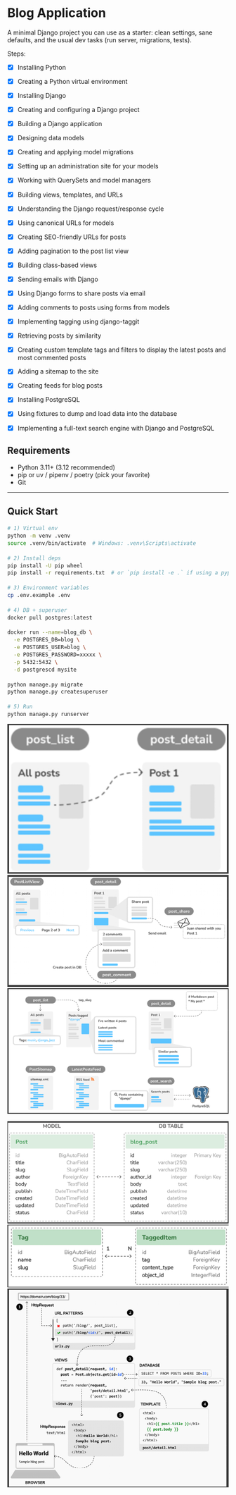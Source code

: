 # Blog Application

A minimal Django project you can use as a starter: clean settings, sane defaults, and the usual dev tasks (run server, migrations, tests).

Steps:

* [x] Installing Python
* [x] Creating a Python virtual environment
* [x] Installing Django
* [x] Creating and configuring a Django project
* [x] Building a Django application
* [x] Designing data models
* [x] Creating and applying model migrations
* [x] Setting up an administration site for your models
* [x] Working with QuerySets and model managers
* [x] Building views, templates, and URLs
* [x] Understanding the Django request/response cycle
* [x] Using canonical URLs for models
* [x] Creating SEO-friendly URLs for posts
* [x] Adding pagination to the post list view
* [x] Building class-based views
* [x] Sending emails with Django
* [x] Using Django forms to share posts via email
* [x] Adding comments to posts using forms from models
* [x] Implementing tagging using django-taggit
* [x] Retrieving posts by similarity
* [x] Creating custom template tags and filters to display the latest posts and most commented posts
* [x] Adding a sitemap to the site
* [x] Creating feeds for blog posts
* [x] Installing PostgreSQL
* [x] Using fixtures to dump and load data into the database
* [x] Implementing a full-text search engine with Django and PostgreSQL


## Requirements
- Python 3.11+ (3.12 recommended)
- pip or uv / pipenv / poetry (pick your favorite)
- Git

---

## Quick Start

```bash
# 1) Virtual env
python -m venv .venv
source .venv/bin/activate  # Windows: .venv\Scripts\activate

# 2) Install deps
pip install -U pip wheel
pip install -r requirements.txt  # or `pip install -e .` if using a pyproject

# 3) Environment variables
cp .env.example .env

# 4) DB + superuser
docker pull postgres:latest

docker run --name=blog_db \
  -e POSTGRES_DB=blog \
  -e POSTGRES_USER=blog \
  -e POSTGRES_PASSWORD=xxxxx \
  -p 5432:5432 \
  -d postgrescd mysite
  
python manage.py migrate
python manage.py createsuperuser

# 5) Run
python manage.py runserver
```

![img_2.png](images/img_2.png)
![img.png](images/img4.png)
![img.png](images/img5.png)


![img.png](images/img.png)
![img.png](images/img6.png)
![img.png](images/img3.png)